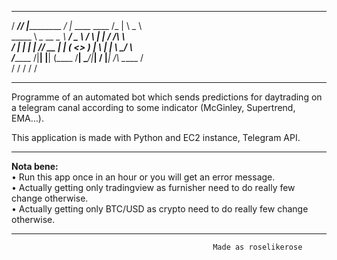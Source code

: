  _________ __                 __                   ____    _______     
 /   _____//  |_____________ _/  |_  ____   ____   /_   |   \   _  \    
 \_____  \\   __\_  __ \__  \\   __\/  _ \ /    \   |   |   /  /_\  \   
 /        \|  |  |  | \// __ \|  | (  <_> )   |  \  |   |   \  \_/   \  
/_______  /|__|  |__|  (____  /__|  \____/|___|  /  |___| /\ \_____  /  
        \/                  \/                 \/         \/       \/     
                                                                                                  
---------------------------------------------
Programme of an automated bot which sends predictions for daytrading on a telegram canal according to some indicator (McGinley, Supertrend, EMA…). 

This application is made with Python and EC2 instance, Telegram API.

---------------------------------------------

**Nota bene:**          
• Run this app once in an hour or you will get an error message.  
• Actually getting only tradingview as furnisher need to do really few change otherwise.    
• Actually getting only BTC/USD as crypto need to do really few change otherwise.    

---------------------------------------------
												 Made as roselikerose
